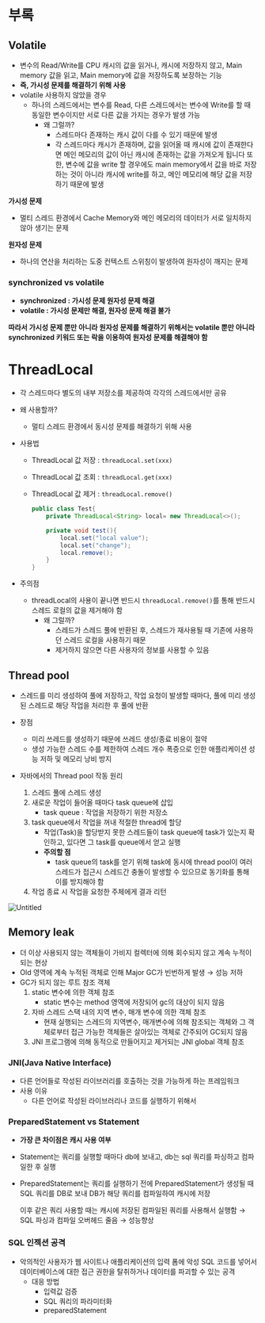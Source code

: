 # 부록

## Volatile

- 변수의 Read/Write를 CPU 캐시의 값을 읽거나, 캐시에 저장하지 않고,  Main memory 값을 읽고, Main memory에 값을 저장하도록 보장하는 기능
- **즉, 가시성 문제를 해결하기 위해 사용**
- volatile 사용하지 않았을 경우
    - 하나의 스레드에서는 변수를 Read, 다른 스레드에서는 변수에 Write를 할 때 동일한 변수이지만 서로 다른 값을 가지는 경우가 발생 가능
        - 왜 그럴까?
            - 스레드마다 존재하는 캐시 값이 다를 수 있기 때문에 발생
            - 각 스레드마다 캐시가 존재하며, 값을 읽어올 때 캐시에 값이 존재한다면 메인 메모리의 값이 아닌 캐시에 존재하는 값을 가져오게 됩니다
              또한, 변수에 값을 write 할 경우에도 main memory에서 값을 바로 저장하는 것이 아니라 캐시에 write를 하고, 메인 메모리에 해당 값을 저장하기 때문에 발생

**가시성 문제**

- 멀티 스레드 환경에서 Cache Memory와 메인 메모리의 데이터가 서로 일치하지 않아 생기는 문제

**원자성 문제**

- 하나의 연산을 처리하는 도중 컨텍스트 스위칭이 발생하여 원자성이 깨지는 문제

### **synchronized vs volatile**

- **synchronized  : 가시성 문제 원자성 문제 해결**
- **volatile : 가시성 문제만 해결, 원자성 문제 해결 불가**

**따라서 가시성 문제 뿐만 아니라 원자성 문제를 해결하기 위해서는 volatile 뿐만 아니라 synchronized 키워드 또는 락을 이용하여 원자성 문제를 해결해야 함**

# ThreadLocal

- 각 스레드마다 별도의 내부 저장소를 제공하여 각각의 스레드에서만 공유
- 왜 사용할까?
    - 멀티 스레드 환경에서 동시성 문제를 해결하기 위해 사용
- 사용법
    - ThreadLocal 값 저장 : `threadLocal.set(xxx)`
    - ThreadLocal 값 조회 : `threadLocal.get(xxx)`
    - ThreadLocal 값 제거 : `threadLocal.remove()`

        ```java
        public class Test{
        	private ThreadLocal<String> local= new ThreadLocal<>();
        
        	private void test(){
        		local.set("local value");
        		local.set("change");
        		local.remove();
        	}
        }
        
        ```


- 주의점
    - threadLocal의 사용이 끝나면 반드시 `threadLocal.remove()`를 통해 반드시 스레드 로컬의 값을 제거해야 함
        - 왜 그럴까?
            - 스레드가 스레드 풀에 반환된 후, 스레드가 재사용될 때 기존에 사용하던 스레드 로컬을 사용하기 때문
            - 제거하지 않으면 다른 사용자의 정보를 사용할 수 있음

## **Thread pool**

- 스레드를 미리 생성하여 풀에 저장하고, 작업 요청이 발생할 때마다, 풀에 미리 생성된 스레드로 해당 작업을 처리한 후 풀에 반환
- 장점
    - 미리 쓰레드를 생성하기 때문에 쓰레드 생성/종료 비용이 절약
    - 생성 가능한 스레드 수를 제한하여 스레드 개수 폭증으로 인한 애플리케이션 성능 저하 및 메모리 낭비 방지

- 자바에서의 Thread pool 작동 원리
    1. 스레드 풀에 스레드 생성
    2. 새로운 작업이 들어올 때마다 task queue에 삽입
        - task queue : 작업을 저장하기 위한 저장소
    3. task queue에서 작업을 꺼내 적절한 thread에 할당
        - 작업(Task)을 할당받지 못한 스레드들이 task queue에 task가 있는지 확인하고, 있다면 그 task를 queue에서 얻고 실행
        - **주의할 점**
            - task queue의 task를 얻기 위해 task에 동시에 thread pool이 여러 스레드가 접근시 스레드간 충돌이 발생할 수 있으므로 동기화를 통해 이를 방지해야 함
    4. 작업 종료 시 작업을 요청한 주체에게 결과 리턴

![Untitled](https://s3-us-west-2.amazonaws.com/secure.notion-static.com/e0e4cf61-dd90-4e09-92a7-d05a7a817bcd/Untitled.png)

## Memory leak

- 더 이상 사용되지 않는 객체들이 가비지 컬렉터에 의해 회수되지 않고 계속 누적이 되는 현상
- Old 영역에 계속 누적된 객체로 인해 Major GC가 빈번하게 발생 → 성능 저하
- GC가 되지 않는 루트 참조 객체
    1. static 변수에 의한 객체 참조
        - static 변수는 method 영역에 저장되어 gc의 대상이 되지 않음
    2. 자바 스레드 스택 내의 지역 변수, 매개 변수에 의한 객체 참조
        - 현재 실행되는 스레드의 지역변수, 매개변수에 의해 참조되는 객체와 그 객체로부터 접근 가능한 객체들은 살아있는 객체로 간주되어 GC되지 않음
    3. JNI 프로그램에 의해 동적으로 만들어지고 제거되는 JNI global 객체 참조

### **JNI(Java Native Interface)**

- 다른 언어들로 작성된 라이브러리를 호출하는 것을 가능하게 하는 프레임워크
- 사용 이유
    - 다른 언어로 작성된 라이브러리나 코드를 실행하기 위해서

### PreparedStatement vs Statement

- **가장 큰 차이점은 캐시 사용 여부**
- Statement는 쿼리를 실행할 때마다 db에 보내고, db는  sql 쿼리를 파싱하고 컴파일한 후 실행
- PreparedStatement는 쿼리를 실행하기 전에 PreparedStatement가 생성될 때 SQL 쿼리를 DB로 보내 DB가 해당 쿼리를 컴파일하여 캐시에 저장

  이후 같은 쿼리 사용할 때는 캐시에 저장된 컴파일된 쿼리를 사용해서 실행함 → SQL 파싱과 컴파일 오버헤드 줄음 → 성능향상


### SQL 인젝션 공격

- 악의적인 사용자가 웹 사이트나 애플리케이션의 입력 폼에 악성 SQL 코드를 넣어서 데이터베이스에 대한 접근 권한을 탈취하거나 데이터를 파괴할 수 있는 공격
    - 대응 방법
        - 입력값 검증
        - SQL 쿼리의 파라미터화
        - preparedStatement